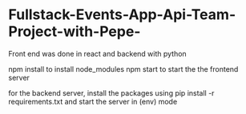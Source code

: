 # Fullstack-Events-App-Api-Team-Project-with-Pepe-
Front end was done in react and backend with python

npm install to install node_modules
npm start to start the the frontend server

for the backend server, install the packages using pip install -r requirements.txt
and start the server in (env) mode
